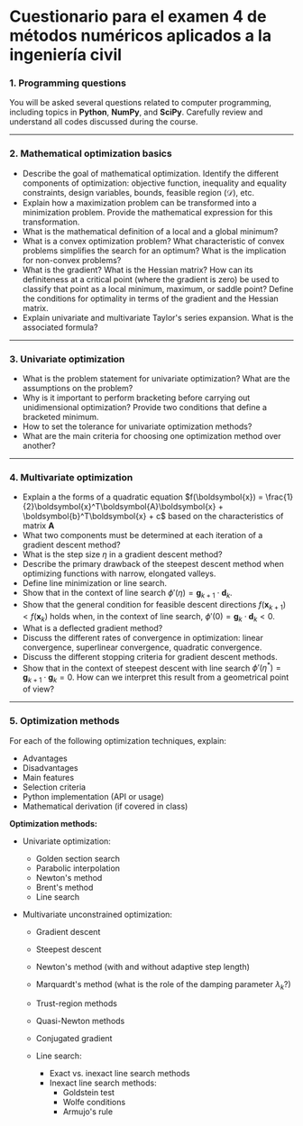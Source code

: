 # Cuestionario para el examen 4 de métodos numéricos aplicados a la ingeniería civil

### 1. Programming questions

You will be asked several questions related to computer programming, including topics in **Python**, **NumPy**, and **SciPy**. Carefully review and understand all codes discussed during the course.

---

### 2. Mathematical optimization basics

* Describe the goal of mathematical optimization. Identify the different components of optimization: objective function, inequality and equality constraints, design variables, bounds, feasible region ($\mathcal{D}$), etc.
* Explain how a maximization problem can be transformed into a minimization problem. Provide the mathematical expression for this transformation.
* What is the mathematical definition of a local and a global minimum?
* What is a convex optimization problem? What characteristic of convex problems simplifies the search for an optimum? What is the implication for non-convex problems?
* What is the gradient? What is the Hessian matrix? How can its definiteness at a critical point (where the gradient is zero) be used to classify that point as a local minimum, maximum, or saddle point? Define the conditions for optimality in terms of the gradient and the Hessian matrix.
* Explain univariate and multivariate Taylor's series expansion. What is the associated formula? 

---

### 3. Univariate optimization

* What is the problem statement for univariate optimization? What are the assumptions on the problem?
* Why is it important to perform bracketing before carrying out unidimensional optimization? Provide two conditions that define a bracketed minimum.
* How to set the tolerance for univariate optimization methods?
* What are the main criteria for choosing one optimization method over another?

---

### 4. Multivariate optimization

* Explain a the forms of a quadratic equation $f(\boldsymbol{x}) = \frac{1}{2}\boldsymbol{x}^T\boldsymbol{A}\boldsymbol{x} + \boldsymbol{b}^T\boldsymbol{x} + c$ based on the characteristics of matrix $\boldsymbol{A}$
* What two components must be determined at each iteration of a gradient descent method? 
* What is the step size $\eta$ in a gradient descent method?
* Describe the primary drawback of the steepest descent method when optimizing functions with narrow, elongated valleys.
* Define line minimization or line search.
* Show that in the context of line search $\phi'(\eta) = \boldsymbol{g}_{k+1} \cdot \boldsymbol{d}_k$.
* Show that the general condition for feasible descent directions $f(\boldsymbol{x}_{k+1}) < f(\boldsymbol{x}_k)$ holds when, in the context of line search, $\phi'(0) = \boldsymbol{g}_k \cdot \boldsymbol{d}_k < 0$.
* What is a deflected gradient method?
* Discuss the different rates of convergence in optimization: linear convergence, superlinear convergence, quadratic convergence.
* Discuss the different stopping criteria for gradient descent methods.
* Show that in the context of steepest descent with line search $\phi'(\eta^*) = \boldsymbol{g}_{k+1} \cdot \boldsymbol{g}_k = 0$. How can we interpret this result from a geometrical point of view?

---

### 5. Optimization methods

For each of the following optimization techniques, explain:

* Advantages
* Disadvantages
* Main features
* Selection criteria
* Python implementation (API or usage)
* Mathematical derivation (if covered in class)

**Optimization methods:**

* Univariate optimization:
  * Golden section search
  * Parabolic interpolation
  * Newton's method
  * Brent's method
  * Line search
  
* Multivariate unconstrained optimization:
  * Gradient descent
  * Steepest descent
  * Newton's method (with and without adaptive step length)
  * Marquardt's method (what is the role of the damping parameter $\lambda_k$?)
  * Trust-region methods
  * Quasi-Newton methods
  * Conjugated gradient

  * Line search:
    * Exact vs. inexact line search methods
    * Inexact line search methods:
      * Goldstein test
      * Wolfe conditions
      * Armujo's rule